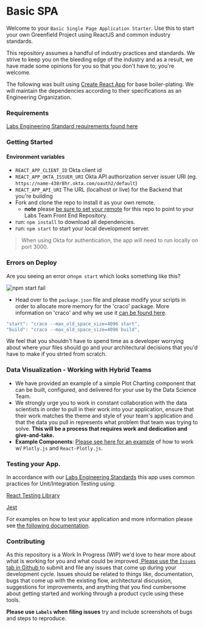# Basic SPA

Welcome to your `Basic Single Page Application Starter`. Use this to start your own Greenfield Project using ReactJS and common industry standards.

This repository assumes a handful of industry practices and standards. We strive to keep you on the bleeding edge of the industry and as a result, we have made some opinions for you so that you don't have to; you're welcome.

The following was built using [Create React App](https://reactjs.org/docs/create-a-new-react-app.html) for base boiler-plating. We will maintain the dependencies according to their specifications as an Engineering Organization.

### Requirements

[Labs Engineering Standard requirements found here](https://docs.labs.lambdaschool.com/standards/)

### Getting Started

#### Environment variables

* `REACT_APP_CLIENT_ID` Okta client id
* `REACT_APP_OKTA_ISSUER_URI` Okta API authorization server issuer URI (eg. `https://name-438r8hr.okta.com/oauth2/default`)
* `REACT_APP_API_URI` The URL (localhost or live) for the Backend that you're building
* Fork and clone the repo to install it as your own remote.
  * **note** please [be sure to set your remote](https://help.github.jp/enterprise/2.11/user/articles/changing-a-remote-s-url/) for this repo to point to your Labs Team Front End Repository.
* run: `npm install` to download all dependencies.
* run: `npm start` to start your local development server.

> When using Okta for authentication, the app will need to run locally on port 3000.

### Errors on Deploy

Are you seeing an error on`npm start` which looks something like this?&#x20;

![npm start fail](https://tk-assets.lambdaschool.com/e1b1f8c9-612d-4744-b413-36ebf29f0337\_image4.png)

*   Head over to the `package.json` file and please modify your scripts in order to allocate more memory for the 'craco' package. More information on 'craco' and why we use it [can be found here](https://github.com/gsoft-inc/craco).



```javascript
"start": "craco --max_old_space_size=4096 start",
"build": "craco --max_old_space_size=4096 build",
```

We feel that you shouldn't have to spend time as a developer worrying about where your files should go and your architectural decisions that you'd have to make if you strted from scratch.

### Data Visualization - Working with Hybrid Teams

* We have provided an example of a simple Plot Charting component that can be built, configured, and delivered for your use by the Data Science Team.
* We strongly urge you to work in constant collaboration with the data scientists in order to pull in their work into your application, ensure that their work matches the theme and style of your team's application and that the data you pull in represents what problem that team was trying to solve. **This will be a process that requires work and dedication and give-and-take.**
* **Example Components**: [Please see here for an example](https://app.gitbook.com/s/-MFkeNssbubZBeQUa9mI/src/components/pages/ExampleDataViz/README.md) of how to work w/ `Plotly.js` and `React-Plotly.js`.

### Testing your App.

In accordance with our [Labs Engineering Standards](https://bloomtechlabs.gitbook.io/standards/) this app uses common practices for Unit/Integration Testing using:

[React Testing Library](https://github.com/testing-library/react-testing-library)

[Jest](https://jestjs.io)

For examples on how to test your application and more information please see [the following documentation](https://app.gitbook.com/s/-MFkeNssbubZBeQUa9mI/src/\_\_tests\_\_/README.md).

### Contributing

As this repository is a Work In Progress (WIP) we'd love to hear more about what is working for you and what could be improved.[ Please use the `Issues` tab in Github ](https://github.com/BloomTech-Labs/labs-spa-starter/issues)to submit and file any issues that come up during your development cycle. Issues should be related to things like, documentation, bugs that come up with the existing flow, architectural discussion, suggestions for improvements, and anything that you find cumbersome about getting started and working through a product cycle using these tools.

**Please use `Labels` when filing issues** try and include screenshots of bugs and steps to reproduce.
